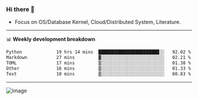 ### Hi there 👋
<!-- * Daily Meditation via Leetcode/Competitive-Programming. -->
* Focus on OS/Database Kernel, Cloud/Distributed System, Literature.

-------

📊 **Weekly development breakdown**
<!--START_SECTION:waka-->

```txt
Python             19 hrs 14 mins  ███████████████████████░░   92.02 %
Markdown           27 mins         ▓░░░░░░░░░░░░░░░░░░░░░░░░   02.21 %
TOML               17 mins         ▒░░░░░░░░░░░░░░░░░░░░░░░░   01.38 %
Other              16 mins         ▒░░░░░░░░░░░░░░░░░░░░░░░░   01.33 %
Text               10 mins         ▒░░░░░░░░░░░░░░░░░░░░░░░░   00.83 %
```

<!--END_SECTION:waka-->

-------

<!-- [![Leetcode Stats](https://leetcard.jacoblin.cool/hzhang413?font=Fira+Mono)](https://leetcode.com/fxrc) -->
![image](./cyberpunk-ghost-in-the-shell.gif)
<!--![image](./gis-archive.png)-->
